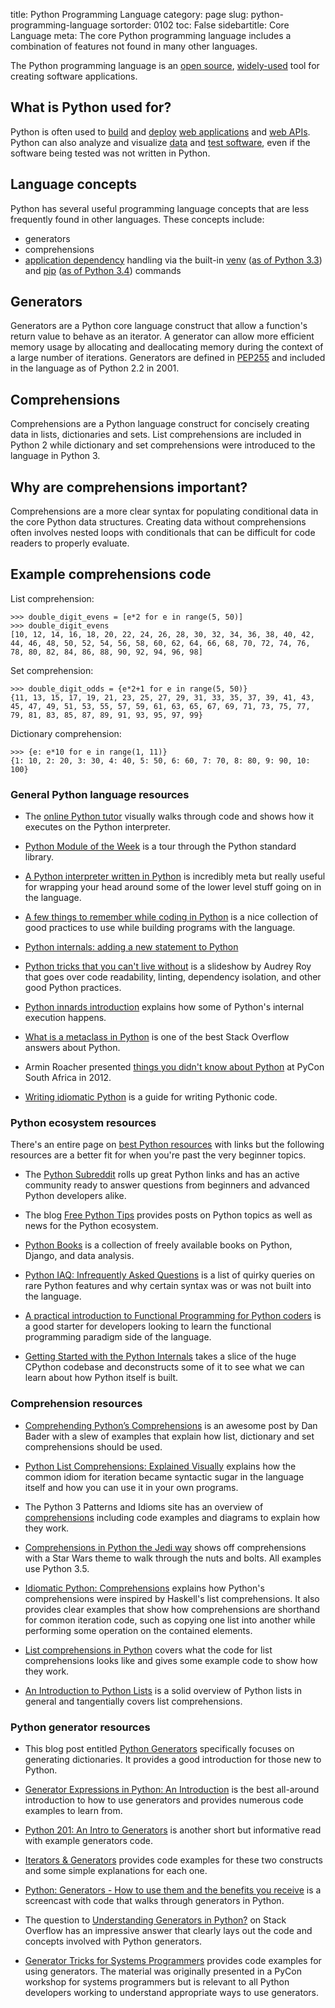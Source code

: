 title: Python Programming Language
category: page
slug: python-programming-language
sortorder: 0102
toc: False
sidebartitle: Core Language
meta: The core Python programming language includes a combination of features not found in many other languages.


The Python programming language is an 
[open source](https://www.python.org/downloads/source/), 
[widely-used](/why-use-python.html) tool for 
creating software applications.


## What is Python used for?
Python is often used to [build](/web-frameworks.html) and [deploy](/deployment.html) 
[web applications](/web-development.html) and 
[web APIs](/application-programming-interfaces.html). Python
can also analyze and visualize [data](/data.html) 
and [test software](/testing.html), even if the software being
tested was not written in Python.


## Language concepts
Python has several useful programming language concepts that are less 
frequently found in other languages. These concepts include:

* generators
* comprehensions
* [application dependency](/application-dependencies.html) handling via 
  the built-in [venv](https://www.python.org/dev/peps/pep-0405/) 
  ([as of Python 3.3](https://docs.python.org/3/whatsnew/3.3.html)) and
  [pip](https://www.python.org/dev/peps/pep-0453/) 
  ([as of Python 3.4](https://docs.python.org/3/whatsnew/3.4.html))
  commands


## Generators
Generators are a Python core language construct that allow a function's return
value to behave as an iterator. A generator can allow more efficient 
memory usage by allocating and deallocating memory during the context of a 
large number of iterations. Generators are defined in 
[PEP255](https://www.python.org/dev/peps/pep-0255/) and included in the
language as of Python 2.2 in 2001.


## Comprehensions
Comprehensions are a Python language construct for concisely creating data
in lists, dictionaries and sets. List comprehensions are included in Python 2
while dictionary and set comprehensions were introduced to the language in
Python 3.


## Why are comprehensions important?
Comprehensions are a more clear syntax for populating conditional data in the 
core Python data structures. Creating data without comprehensions often 
involves nested loops with conditionals that can be difficult for code
readers to properly evaluate.


## Example comprehensions code
List comprehension:

    >>> double_digit_evens = [e*2 for e in range(5, 50)]
    >>> double_digit_evens
    [10, 12, 14, 16, 18, 20, 22, 24, 26, 28, 30, 32, 34, 36, 38, 40, 42, 44, 46, 48, 50, 52, 54, 56, 58, 60, 62, 64, 66, 68, 70, 72, 74, 76, 78, 80, 82, 84, 86, 88, 90, 92, 94, 96, 98]


Set comprehension:

    >>> double_digit_odds = {e*2+1 for e in range(5, 50)}
    {11, 13, 15, 17, 19, 21, 23, 25, 27, 29, 31, 33, 35, 37, 39, 41, 43, 45, 47, 49, 51, 53, 55, 57, 59, 61, 63, 65, 67, 69, 71, 73, 75, 77, 79, 81, 83, 85, 87, 89, 91, 93, 95, 97, 99}

Dictionary comprehension:
    
    >>> {e: e*10 for e in range(1, 11)}
    {1: 10, 2: 20, 3: 30, 4: 40, 5: 50, 6: 60, 7: 70, 8: 80, 9: 90, 10: 100}


### General Python language resources
* The [online Python tutor](http://www.pythontutor.com/) visually walks
  through code and shows how it executes on the Python interpreter.

* [Python Module of the Week](http://pymotw.com/2/index.html) is a tour
  through the Python standard library.

* [A Python interpreter written in Python](http://aosabook.org/en/500L/a-python-interpreter-written-in-python.html)
  is incredibly meta but really useful for wrapping your head around some
  of the lower level stuff going on in the language.

* [A few things to remember while coding in Python](http://satyajit.ranjeev.in/2012/05/17/python-a-few-things-to-remember.html)
  is a nice collection of good practices to use while building programs
  with the language. 

* [Python internals: adding a new statement to Python](http://eli.thegreenplace.net/2010/06/30/python-internals-adding-a-new-statement-to-python/)

* [Python tricks that you can't live without](http://www.slideshare.net/audreyr/python-tricks-that-you-cant-live-without)
  is a slideshow by Audrey Roy that goes over code readability, linting,
  dependency isolation, and other good Python practices.

* [Python innards introduction](http://tech.blog.aknin.name/2010/04/02/pythons-innards-introduction/)
  explains how some of Python's internal execution happens.

* [What is a metaclass in Python](http://stackoverflow.com/questions/100003/what-is-a-metaclass-in-python)
  is one of the best Stack Overflow answers about Python.

* Armin Roacher presented [things you didn't know about Python](https://speakerdeck.com/mitsuhiko/didntknow)
  at PyCon South Africa in 2012.

* [Writing idiomatic Python](http://www.jeffknupp.com/blog/2012/10/04/writing-idiomatic-python/)
  is a guide for writing Pythonic code.


### Python ecosystem resources
There's an entire page on [best Python resources](/best-python-resources.html)
with links but the following resources are a better fit for when you're past 
the very beginner topics.

* The [Python Subreddit](http://www.reddit.com/r/python) rolls up great
  Python links and has an active community ready to answer questions from
  beginners and advanced Python developers alike.

* The blog [Free Python Tips](http://freepythontips.wordpress.com/) provides
  posts on Python topics as well as news for the Python ecosystem.

* [Python Books](http://pythonbooks.revolunet.com/) is a collection of freely
  available books on Python, Django, and data analysis.

* [Python IAQ: Infrequently Asked Questions](http://norvig.com/python-iaq.html)
  is a list of quirky queries on rare Python features and why certain syntax
  was or was not built into the language.

* [A practical introduction to Functional Programming for Python coders](https://codesachin.wordpress.com/2016/04/03/a-practical-introduction-to-functional-programming-for-python-coders/)
  is a good starter for developers looking to learn the functional 
  programming paradigm side of the language.

* [Getting Started with the Python Internals](http://akaptur.com/blog/2014/08/03/getting-started-with-python-internals/)
  takes a slice of the huge CPython codebase and deconstructs some of
  it to see what we can learn about how Python itself is built.


### Comprehension resources
* [Comprehending Python’s Comprehensions](https://dbader.org/blog/list-dict-set-comprehensions-in-python#intro)
  is an awesome post by Dan Bader with a slew of examples that explain
  how list, dictionary and set comprehensions should be used.

* [Python List Comprehensions: Explained Visually](http://treyhunner.com/2015/12/python-list-comprehensions-now-in-color/)
  explains how the common idiom for iteration became syntactic sugar in
  the language itself and how you can use it in your own programs.

* The Python 3 Patterns and Idioms site has an overview of 
  [comprehensions](http://python-3-patterns-idioms-test.readthedocs.org/en/latest/Comprehensions.html)
  including code examples and diagrams to explain how they work.

* [Comprehensions in Python the Jedi way](https://gist.github.com/mjhea0/1c0031bd6fcd9263f844)
  shows off comprehensions with a Star Wars theme to walk through the nuts
  and bolts. All examples use Python 3.5.

* [Idiomatic Python: Comprehensions](https://blogs.msdn.microsoft.com/pythonengineering/2016/03/14/idiomatic-python-comprehensions/)
  explains how Python's comprehensions were inspired by Haskell's list
  comprehensions. It also provides clear examples that show how comprehensions
  are shorthand for common iteration code, such as copying one list into
  another while performing some operation on the contained elements.

* [List comprehensions in Python](http://www.pythonforbeginners.com/basics/list-comprehensions-in-python)
  covers what the code for list comprehensions looks like and gives some
  example code to show how they work.

* [An Introduction to Python Lists](http://effbot.org/zone/python-list.htm)
  is a solid overview of Python lists in general and tangentially covers 
  list comprehensions.


### Python generator resources
* This blog post entitled 
  [Python Generators](http://rdrewd.blogspot.com/2014/02/python-generators.html)
  specifically focuses on generating dictionaries. It provides a good 
  introduction for those new to Python.

* [Generator Expressions in Python: An Introduction](https://dbader.org/blog/python-generator-expressions#intro)
  is the best all-around introduction to how to use generators and
  provides numerous code examples to learn from.

* [Python 201: An Intro to Generators](http://www.blog.pythonlibrary.org/2014/01/27/python-201-an-intro-to-generators/)
  is another short but informative read with example generators code.

* [Iterators & Generators](http://anandology.com/python-practice-book/iterators.html)
  provides code examples for these two constructs and some simple explanations
  for each one.

* [Python: Generators - How to use them and the benefits you receive](https://www.youtube.com/watch?v=bD05uGo_sVI)
  is a screencast with code that walks through generators in Python.

* The question to [Understanding Generators in Python?](http://stackoverflow.com/questions/1756096/understanding-generators-in-python)
  on Stack Overflow has an impressive answer that clearly lays out the
  code and concepts involved with Python generators.

* [Generator Tricks for Systems Programmers](http://www.dabeaz.com/generators/)
  provides code examples for using generators. The material was originally
  presented in a PyCon workshop for systems programmers but is relevant to
  all Python developers working to understand appropriate ways to use
  generators.

